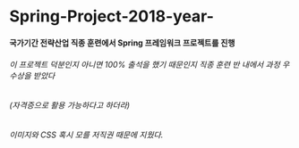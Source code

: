 # Spring-Project-2018-year-

#### 국가기간 전략산업 직종 훈련에서 Spring 프레임워크 프로젝트를 진행 
###### 이 프로젝트 덕분인지 아니면 100% 출석을 했기 때문인지 직종 훈련 반 내에서 과정 우수상을 받았다
###### (자격증으로 활용 가능하다고 하더라)
#####
#####


###### 이미지와 CSS 혹시 모를 저직권 때문에 지웠다.

